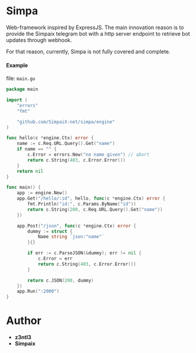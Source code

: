 # Simpa
Web-framework inspired by ExpressJS. The main innovation reason is to provide the Simpaix telegram bot with a http server endpoint to retrieve bot updates through webhook.

For that reason, currently, Simpa is not fully covered and complete.

#### Example
file: ``main.go``
```go
package main

import (
	"errors"
	"fmt"

	"github.com/SimpaiX-net/simpa/engine"
)

func hello(c *engine.Ctx) error {
	name := c.Req.URL.Query().Get("name")
	if name == "" {
		c.Error = errors.New("no name given") // abort
		return c.String(403, c.Error.Error())
	}
	return nil
}

func main() {
	app := engine.New()
	app.Get("/hello/:id", hello, func(c *engine.Ctx) error {
		fmt.Println("id:", c.Params.ByName("id"))
		return c.String(200, c.Req.URL.Query().Get("name"))
	})

	app.Post("/json", func(c *engine.Ctx) error {
		dummy := struct {
			Name string `json:"name"`
		}{}

		if err := c.ParseJSON(&dummy); err != nil {
			c.Error = err
			return c.String(403, c.Error.Error())
		}

		return c.JSON(200, dummy)
	})
	app.Run(":2000")
}

```

# Author
- **z3ntl3**
- **Simpaix**
